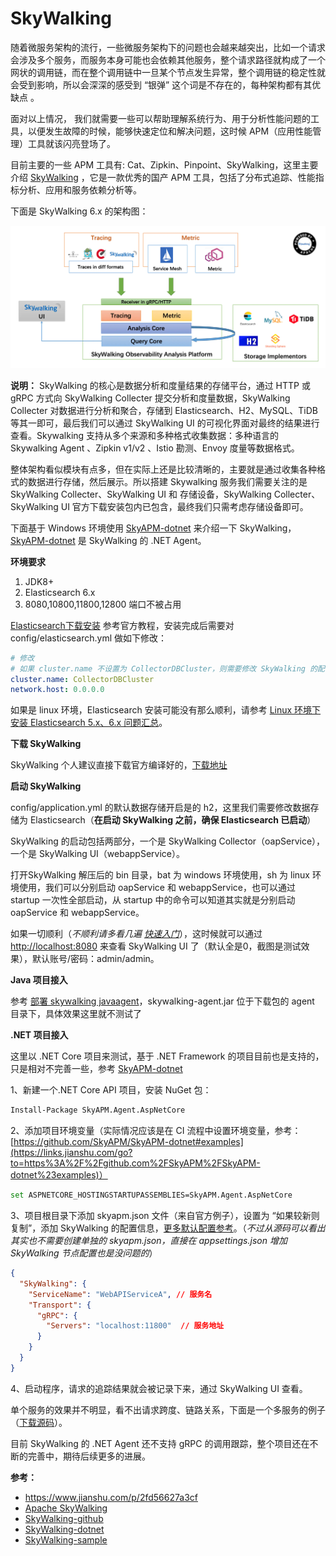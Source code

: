 # SkyWalking

随着微服务架构的流行，一些微服务架构下的问题也会越来越突出，比如一个请求会涉及多个服务，而服务本身可能也会依赖其他服务，整个请求路径就构成了一个网状的调用链，而在整个调用链中一旦某个节点发生异常，整个调用链的稳定性就会受到影响，所以会深深的感受到 “银弹” 这个词是不存在的，每种架构都有其优缺点 。

面对以上情况， 我们就需要一些可以帮助理解系统行为、用于分析性能问题的工具，以便发生故障的时候，能够快速定位和解决问题，这时候 APM（应用性能管理）工具就该闪亮登场了。

目前主要的一些 APM 工具有: Cat、Zipkin、Pinpoint、SkyWalking，这里主要介绍 [SkyWalking](https://links.jianshu.com/go?to=https%3A%2F%2Fgithub.com%2Fapache%2Fincubator-skywalking) ，它是一款优秀的国产 APM 工具，包括了分布式追踪、性能指标分析、应用和服务依赖分析等。

下面是 SkyWalking 6.x 的架构图：

![x](../../Resources/SkyWalking1.png)

**说明：** SkyWalking 的核心是数据分析和度量结果的存储平台，通过 HTTP 或 gRPC 方式向 SkyWalking Collecter 提交分析和度量数据，SkyWalking Collecter 对数据进行分析和聚合，存储到 Elasticsearch、H2、MySQL、TiDB 等其一即可，最后我们可以通过 SkyWalking UI 的可视化界面对最终的结果进行查看。Skywalking 支持从多个来源和多种格式收集数据：多种语言的 Skywalking Agent 、Zipkin v1/v2 、Istio 勘测、Envoy 度量等数据格式。

整体架构看似模块有点多，但在实际上还是比较清晰的，主要就是通过收集各种格式的数据进行存储，然后展示。所以搭建 Skywalking 服务我们需要关注的是 SkyWalking Collecter、SkyWalking UI 和 存储设备，SkyWalking Collecter、SkyWalking UI 官方下载安装包内已包含，最终我们只需考虑存储设备即可。

下面基于 Windows 环境使用 [SkyAPM-dotnet](https://links.jianshu.com/go?to=https%3A%2F%2Fgithub.com%2FSkyAPM%2FSkyAPM-dotnet) 来介绍一下 SkyWalking，[SkyAPM-dotnet](https://links.jianshu.com/go?to=https%3A%2F%2Fgithub.com%2FSkyAPM%2FSkyAPM-dotnet) 是 SkyWalking 的 .NET Agent。

**环境要求**

1. JDK8+
2. Elasticsearch 6.x
3. 8080,10800,11800,12800 端口不被占用

[Elasticsearch下载安装](https://links.jianshu.com/go?to=https%3A%2F%2Fwww.elastic.co%2Fdownloads%2Felasticsearch) 参考官方教程，安装完成后需要对 config/elasticsearch.yml 做如下修改：

```yml
# 修改
# 如果 cluster.name 不设置为 CollectorDBCluster，则需要修改 SkyWalking 的配置文件
cluster.name: CollectorDBCluster   
network.host: 0.0.0.0
```

如果是 linux 环境，Elasticsearch 安装可能没有那么顺利，请参考 [Linux 环境下安装 Elasticsearch 5.x、6.x 问题汇总](https://www.jianshu.com/p/fce1474dc6e7)。

**下载 SkyWalking**

SkyWalking 个人建议直接下载官方编译好的，[下载地址](https://links.jianshu.com/go?to=http%3A%2F%2Fskywalking.apache.org%2Fdownloads%2F)

**启动 SkyWalking**

config/application.yml 的默认数据存储开启是的 h2，这里我们需要修改数据存储为 Elasticsearch（**在启动 SkyWalking 之前，确保 Elasticsearch 已启动**）

SkyWalking 的启动包括两部分，一个是 SkyWalking Collector（oapService），一个是 SkyWalking UI（webappService）。

打开SkyWalking 解压后的 bin 目录，bat 为 windows 环境使用，sh 为 linux 环境使用，我们可以分别启动 oapService 和 webappService，也可以通过 startup 一次性全部启动，从 startup 中的命令可以知道其实就是分别启动  oapService 和 webappService。

如果一切顺利（*不顺利请多看几遍 [快速入门](https://links.jianshu.com/go?to=https%3A%2F%2Fgithub.com%2Fapache%2Fincubator-skywalking%2Fblob%2F5.x%2Fdocs%2Fcn%2FQuick-start-CN.md)*），这时候就可以通过 [http://localhost:8080](https://links.jianshu.com/go?to=http%3A%2F%2Flocalhost%3A8080) 来查看 SkyWalking UI 了（默认全是0，截图是测试效果），默认账号/密码：admin/admin。

**Java 项目接入**

参考 [部署 skywalking javaagent](https://links.jianshu.com/go?to=https%3A%2F%2Fgithub.com%2Fapache%2Fincubator-skywalking%2Fblob%2F5.x%2Fdocs%2Fcn%2FDeploy-skywalking-agent-CN.md)，skywalking-agent.jar 位于下载包的 agent 目录下，具体效果这里就不测试了

**.NET 项目接入**

这里以 .NET Core 项目来测试，基于 .NET Framework 的项目目前也是支持的，只是相对不完善一些，参考 [SkyAPM-dotnet](https://links.jianshu.com/go?to=https%3A%2F%2Fgithub.com%2FSkyAPM%2FSkyAPM-dotnet)

1、新建一个.NET Core API 项目，安装 NuGet 包：

```sh
Install-Package SkyAPM.Agent.AspNetCore
```

2、添加项目环境变量（实际情况应该是在 CI 流程中设置环境变量，参考：[https://github.com/SkyAPM/SkyAPM-dotnet#examples](https://links.jianshu.com/go?to=https%3A%2F%2Fgithub.com%2FSkyAPM%2FSkyAPM-dotnet%23examples)）

```sh
set ASPNETCORE_HOSTINGSTARTUPASSEMBLIES=SkyAPM.Agent.AspNetCore
```

3、项目根目录下添加 skyapm.json 文件（来自官方例子），设置为 “如果较新则复制”，添加 SkyWalking 的配置信息，[更多默认配置参考](https://links.jianshu.com/go?to=https%3A%2F%2Fgithub.com%2FSkyAPM%2FSkyAPM-dotnet%2Fblob%2Fmaster%2Fsrc%2FSkyApm.Utilities.Configuration%2FConfigurationBuilderExtensions.cs)。（*不过从源码可以看出其实也不需要创建单独的 skyapm.json，直接在 appsettings.json 增加 SkyWalking 节点配置也是没问题的*）

```json
{
  "SkyWalking": {
    "ServiceName": "WebAPIServiceA", // 服务名
    "Transport": {
      "gRPC": {
        "Servers": "localhost:11800"  // 服务地址
      }
    }
  }
}
```

4、启动程序，请求的追踪结果就会被记录下来，通过 SkyWalking UI 查看。

单个服务的效果并不明显，看不出请求跨度、链路关系，下面是一个多服务的例子（[下载源码](https://links.jianshu.com/go?to=https%3A%2F%2Fgithub.com%2Fbeckjin%2FSkyWalkingSample)）。

目前 SkyWalking 的 .NET Agent 还不支持 gRPC 的调用跟踪，整个项目还在不断的完善中，期待后续更多的进展。

**参考：**

- https://www.jianshu.com/p/2fd56627a3cf
- [Apache SkyWalking](https://links.jianshu.com/go?to=https%3A%2F%2Fskywalking.apache.org%2F)
- [SkyWalking-github](https://links.jianshu.com/go?to=https%3A%2F%2Fgithub.com%2Fapache%2Fincubator-skywalking)
- [SkyWalking-dotnet](https://links.jianshu.com/go?to=https%3A%2F%2Fgithub.com%2FSkyAPM%2FSkyAPM-dotnet)
- [SkyWalking-sample](https://links.jianshu.com/go?to=https%3A%2F%2Fgithub.com%2Fbeckjin%2FSkyWalkingSample)